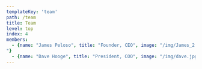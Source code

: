 ```yaml
---
templateKey: 'team'
path: /team
title: Team
level: top
index: 4
members:
  - {name: "James Peloso", title: "Founder, CEO", image: "/img/James_2.jpg", description: "Since founding Golden Triangle Construction Management Inc. in 2002, acting president James brings over three decades of construction industry and land development expertise to Golden Triangle. Having served as Director of Planning and Facilities for a school division, a Vice-President of a subcontracting company, and managing a general contracting firm, James has extensive hands-on experience in institutional, commercial, industrial, and multi-family residential construction. Coupled with years working on construction sites, James’s unique and comprehensive skill set equips Golden Triangle with a competitive advantage and project management second to none – from project conception to completion.
"}
  - {name: "Dave Hooge", title: "President, COO", image: "/img/dave.jpg"}
---
```

